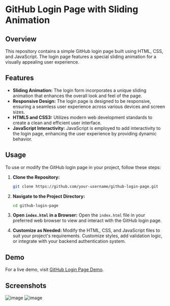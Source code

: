 # GitHub Login Page with Sliding Animation

## Overview

This repository contains a simple GitHub login page built using HTML, CSS, and JavaScript. The login page features a special sliding animation for a visually appealing user experience.

## Features

- **Sliding Animation:** The login form incorporates a unique sliding animation that enhances the overall look and feel of the page.
- **Responsive Design:** The login page is designed to be responsive, ensuring a seamless user experience across various devices and screen sizes.
- **HTML5 and CSS3:** Utilizes modern web development standards to create a clean and efficient user interface.
- **JavaScript Interactivity:** JavaScript is employed to add interactivity to the login page, enhancing the user experience by providing dynamic behavior.

## Usage

To use or modify the GitHub login page in your project, follow these steps:

1. **Clone the Repository:**
   ```bash
   git clone https://github.com/your-username/github-login-page.git
   ```

2. **Navigate to the Project Directory:**
   ```bash
   cd github-login-page
   ```

3. **Open `index.html` in a Browser:**
   Open the `index.html` file in your preferred web browser to view and interact with the GitHub login page.

4. **Customize as Needed:**
   Modify the HTML, CSS, and JavaScript files to suit your project's requirements. Customize styles, add validation logic, or integrate with your backend authentication system.

## Demo

For a live demo, visit [GitHub Login Page Demo](https://jayantsb123.github.io/Login-Page/).

## Screenshots
![image](https://github.com/jayantsB123/Login-Page/assets/97082996/09f36f47-bae7-4945-9da5-dcd53553d7dc)
![image](https://github.com/jayantsB123/Login-Page/assets/97082996/293584c7-5790-47e0-81db-1c01940c2ac8)
